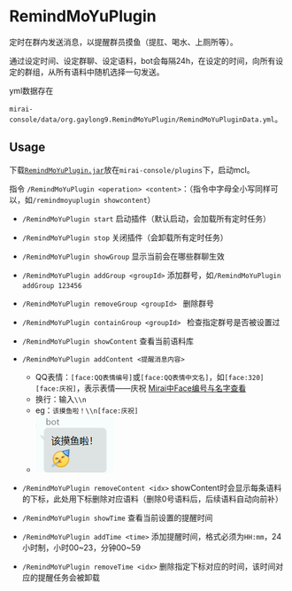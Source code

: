 # RemindMoYuPlugin

定时在群内发送消息，以提醒群员摸鱼（提肛、喝水、上厕所等）。

通过设定时间、设定群聊、设定语料，bot会每隔24h，在设定的时间，向所有设定的群组，从所有语料中随机选择一句发送。

yml数据存在

`mirai-console/data/org.gaylong9.RemindMoYuPlugin/RemindMoYuPluginData.yml`。



## Usage

下载[`RemindMoYuPlugin.jar`](https://github.com/gaylong9/SimpleMiraiPlugins/releases/tag/jar)放在`mirai-console/plugins`下，启动mcl。

指令 `/RemindMoYuPlugin <operation> <content>`：（指令中字母全小写同样可以，如`/remindmoyuplugin showcontent`）

* `/RemindMoYuPlugin start` 启动插件（默认启动，会加载所有定时任务）
* `/RemindMoYuPlugin stop` 关闭插件（会卸载所有定时任务）
* `/RemindMoYuPlugin showGroup` 显示当前会在哪些群聊生效
* `/RemindMoYuPlugin addGroup <groupId>` 添加群号，如`/RemindMoYuPlugin addGroup 123456` 
* `/RemindMoYuPlugin removeGroup <groupId> ` 删除群号
* `/RemindMoYuPlugin containGroup <groupId> ` 检查指定群号是否被设置过
* `/RemindMoYuPlugin showContent` 查看当前语料库
* `/RemindMoYuPlugin addContent <提醒消息内容>` 
	* QQ表情：`[face:QQ表情编号]`或`[face:QQ表情中文名]`，如`[face:320]` `[face:庆祝]`，表示表情——庆祝 [Mirai中Face编号与名字查看](https://github.com/mamoe/mirai/blob/dev/mirai-core-api/src/commonMain/kotlin/message/data/Face.kt)
	* 换行：输入`\\n`
	* eg：`该摸鱼啦！\\n[face:庆祝]` 
	* ![example](README/example.png)

* `/RemindMoYuPlugin removeContent <idx>`  showContent时会显示每条语料的下标，此处用下标删除对应语料（删除0号语料后，后续语料自动向前补）
* `/RemindMoYuPlugin showTime` 查看当前设置的提醒时间
* `/RemindMoYuPlugin addTime <time>` 添加提醒时间，格式必须为`HH:mm`，24小时制，小时00\~23，分钟00\~59
* `/RemindMoYuPlugin removeTime <idx>` 删除指定下标对应的时间，该时间对应的提醒任务会被卸载



